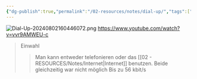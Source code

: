 ```yaml
---
{"dg-publish":true,"permalink":"/02-resources/notes/dial-up/","tags":["netzwerk","hardware"],"updated":"2024-08-02T16:41:10.000+02:00"}
---
```


![Dial-Up-20240802160446072.png](/img/user/02%20-%20RESOURCES/Files/IMG/Dial-Up-20240802160446072.png)
https://www.youtube.com/watch?v=vvr9AMWEU-c
>Einwahl
>>Man kann entweder telefonieren oder das [[02 - RESOURCES/Notes/Internet\|Internet]] benutzen.
>>Beide gleichzeitig war nicht möglich
>>Bis zu 56 kbit/s